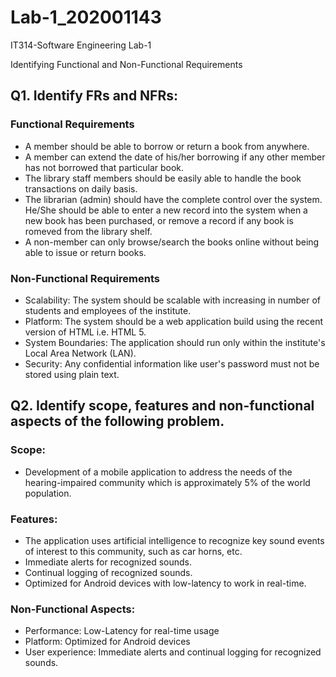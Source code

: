 # Lab-1_202001143
IT314-Software Engineering Lab-1

Identifying Functional and Non-Functional Requirements

## Q1. Identify FRs and NFRs:

### Functional Requirements

- A member should be able to borrow or return a book from anywhere.
- A member can extend the date of his/her borrowing if any other member has not borrowed that particular book.
- The library staff members should be easily able to handle the book transactions on daily basis.
- The librarian (admin) should have the complete control over the system. He/She should be able to enter a new record into the system when a new book has been purchased, or remove a record if any book is romeved from the library shelf.
- A non-member can only browse/search the books online without being able to issue or return books.

### Non-Functional Requirements

- Scalability: The system should be scalable with increasing in number of students and employees of the institute.
- Platform: The system should be a web application build using the recent version of HTML i.e. HTML 5.
- System Boundaries: The application should run only within the institute's Local Area Network (LAN).
- Security: Any confidential information like user's password must not be stored using plain text.

## Q2. Identify scope, features and non-functional aspects of the following problem.

### Scope:

- Development of a mobile application to address the needs of the hearing-impaired community which is approximately 5% of the world population.

### Features:

- The application uses artificial intelligence to recognize key sound events of interest to this community, such as car horns, etc.
- Immediate alerts for recognized sounds.
- Continual logging of recognized sounds.
- Optimized for Android devices with low-latency to work in real-time.

### Non-Functional Aspects:

- Performance: Low-Latency for real-time usage
- Platform: Optimized for Android devices
- User experience: Immediate alerts and continual logging for recognized sounds.

